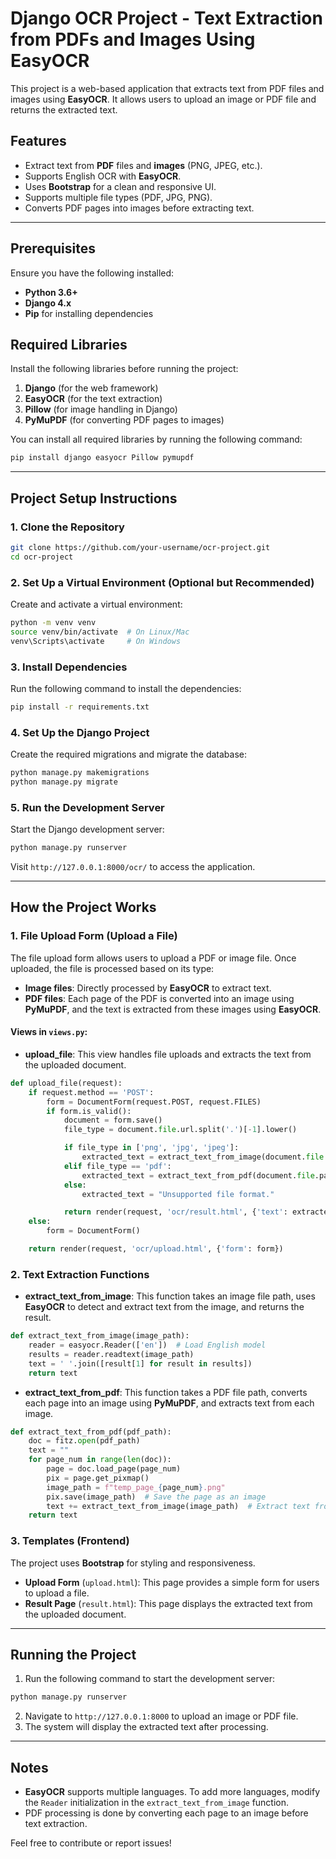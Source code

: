 # Django OCR Project - Text Extraction from PDFs and Images Using EasyOCR

This project is a web-based application that extracts text from PDF files and images using **EasyOCR**. It allows users to upload an image or PDF file and returns the extracted text.

## Features
- Extract text from **PDF** files and **images** (PNG, JPEG, etc.).
- Supports English OCR with **EasyOCR**.
- Uses **Bootstrap** for a clean and responsive UI.
- Supports multiple file types (PDF, JPG, PNG).
- Converts PDF pages into images before extracting text.

---

## Prerequisites

Ensure you have the following installed:
- **Python 3.6+**
- **Django 4.x**
- **Pip** for installing dependencies

## Required Libraries

Install the following libraries before running the project:

1. **Django** (for the web framework)
2. **EasyOCR** (for the text extraction)
3. **Pillow** (for image handling in Django)
4. **PyMuPDF** (for converting PDF pages to images)

You can install all required libraries by running the following command:

```bash
pip install django easyocr Pillow pymupdf
```

---

## Project Setup Instructions

### 1. **Clone the Repository**
```bash
git clone https://github.com/your-username/ocr-project.git
cd ocr-project
```

### 2. **Set Up a Virtual Environment (Optional but Recommended)**

Create and activate a virtual environment:
```bash
python -m venv venv
source venv/bin/activate  # On Linux/Mac
venv\Scripts\activate     # On Windows
```

### 3. **Install Dependencies**
Run the following command to install the dependencies:
```bash
pip install -r requirements.txt
```

### 4. **Set Up the Django Project**

Create the required migrations and migrate the database:
```bash
python manage.py makemigrations
python manage.py migrate
```

### 5. **Run the Development Server**

Start the Django development server:
```bash
python manage.py runserver
```

Visit `http://127.0.0.1:8000/ocr/` to access the application.

---

## How the Project Works

### 1. **File Upload Form (Upload a File)**

The file upload form allows users to upload a PDF or image file. Once uploaded, the file is processed based on its type:
- **Image files**: Directly processed by **EasyOCR** to extract text.
- **PDF files**: Each page of the PDF is converted into an image using **PyMuPDF**, and the text is extracted from these images using **EasyOCR**.

#### Views in `views.py`:
- **upload_file**: This view handles file uploads and extracts the text from the uploaded document.

```python
def upload_file(request):
    if request.method == 'POST':
        form = DocumentForm(request.POST, request.FILES)
        if form.is_valid():
            document = form.save()
            file_type = document.file.url.split('.')[-1].lower()

            if file_type in ['png', 'jpg', 'jpeg']:
                extracted_text = extract_text_from_image(document.file.path)
            elif file_type == 'pdf':
                extracted_text = extract_text_from_pdf(document.file.path)
            else:
                extracted_text = "Unsupported file format."

            return render(request, 'ocr/result.html', {'text': extracted_text})
    else:
        form = DocumentForm()

    return render(request, 'ocr/upload.html', {'form': form})
```

### 2. **Text Extraction Functions**

- **extract_text_from_image**: This function takes an image file path, uses **EasyOCR** to detect and extract text from the image, and returns the result.

```python
def extract_text_from_image(image_path):
    reader = easyocr.Reader(['en'])  # Load English model
    results = reader.readtext(image_path)
    text = ' '.join([result[1] for result in results])
    return text
```

- **extract_text_from_pdf**: This function takes a PDF file path, converts each page into an image using **PyMuPDF**, and extracts text from each image.

```python
def extract_text_from_pdf(pdf_path):
    doc = fitz.open(pdf_path)
    text = ""
    for page_num in range(len(doc)):
        page = doc.load_page(page_num)
        pix = page.get_pixmap()
        image_path = f"temp_page_{page_num}.png"
        pix.save(image_path)  # Save the page as an image
        text += extract_text_from_image(image_path)  # Extract text from the image
    return text
```

### 3. **Templates (Frontend)**

The project uses **Bootstrap** for styling and responsiveness.

- **Upload Form** (`upload.html`): This page provides a simple form for users to upload a file.
- **Result Page** (`result.html`): This page displays the extracted text from the uploaded document.

---

## Running the Project

1. Run the following command to start the development server:
```bash
python manage.py runserver
```

2. Navigate to `http://127.0.0.1:8000` to upload an image or PDF file.
3. The system will display the extracted text after processing.

---

## Notes

- **EasyOCR** supports multiple languages. To add more languages, modify the `Reader` initialization in the `extract_text_from_image` function.
- PDF processing is done by converting each page to an image before text extraction.

Feel free to contribute or report issues!